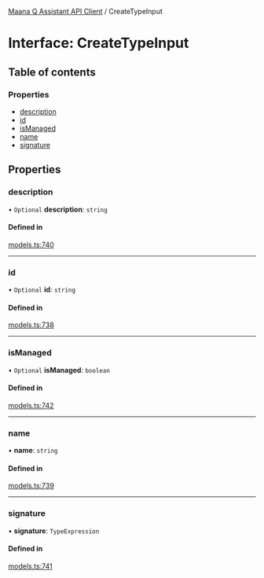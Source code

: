 [Maana Q Assistant API Client](../README.md) / CreateTypeInput

# Interface: CreateTypeInput

## Table of contents

### Properties

- [description](CreateTypeInput.md#description)
- [id](CreateTypeInput.md#id)
- [isManaged](CreateTypeInput.md#ismanaged)
- [name](CreateTypeInput.md#name)
- [signature](CreateTypeInput.md#signature)

## Properties

### description

• `Optional` **description**: `string`

#### Defined in

[models.ts:740](https://github.com/maana-io/q-assistant-client/blob/develop/src/models.ts#L740)

___

### id

• `Optional` **id**: `string`

#### Defined in

[models.ts:738](https://github.com/maana-io/q-assistant-client/blob/develop/src/models.ts#L738)

___

### isManaged

• `Optional` **isManaged**: `boolean`

#### Defined in

[models.ts:742](https://github.com/maana-io/q-assistant-client/blob/develop/src/models.ts#L742)

___

### name

• **name**: `string`

#### Defined in

[models.ts:739](https://github.com/maana-io/q-assistant-client/blob/develop/src/models.ts#L739)

___

### signature

• **signature**: `TypeExpression`

#### Defined in

[models.ts:741](https://github.com/maana-io/q-assistant-client/blob/develop/src/models.ts#L741)
